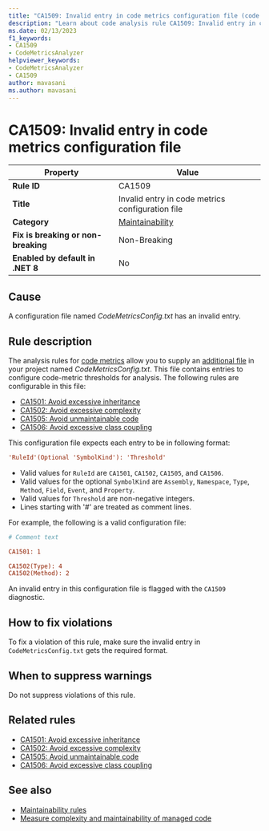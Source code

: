 ```yaml
---
title: "CA1509: Invalid entry in code metrics configuration file (code analysis)"
description: "Learn about code analysis rule CA1509: Invalid entry in code metrics configuration file"
ms.date: 02/13/2023
f1_keywords:
- CA1509
- CodeMetricsAnalyzer
helpviewer_keywords:
- CodeMetricsAnalyzer
- CA1509
author: mavasani
ms.author: mavasani
---
```

# CA1509: Invalid entry in code metrics configuration file

| Property                            | Value                                            |
|-------------------------------------|--------------------------------------------------|
| **Rule ID**                         | CA1509                                           |
| **Title**                           | Invalid entry in code metrics configuration file |
| **Category**                        | [Maintainability](maintainability-warnings.md)   |
| **Fix is breaking or non-breaking** | Non-Breaking                                     |
| **Enabled by default in .NET 8**    | No                                               |

## Cause

A configuration file named *CodeMetricsConfig.txt* has an invalid entry.

## Rule description

The analysis rules for [code metrics](/visualstudio/code-quality/code-metrics-values) allow you to supply an [additional file](https://github.com/dotnet/roslyn/blob/main/docs/analyzers/Using%20Additional%20Files.md) in your project named *CodeMetricsConfig.txt*. This file contains entries to configure code-metric thresholds for analysis. The following rules are configurable in this file:

- [CA1501: Avoid excessive inheritance](ca1501.md)
- [CA1502: Avoid excessive complexity](ca1502.md)
- [CA1505: Avoid unmaintainable code](ca1505.md)
- [CA1506: Avoid excessive class coupling](ca1506.md)

This configuration file expects each entry to be in following format:

```ini
'RuleId'(Optional 'SymbolKind'): 'Threshold'
```

- Valid values for `RuleId` are `CA1501`, `CA1502`, `CA1505`, and `CA1506`.
- Valid values for the optional `SymbolKind` are `Assembly`, `Namespace`, `Type`, `Method`, `Field`, `Event`, and `Property`.
- Valid values for `Threshold` are non-negative integers.
- Lines starting with '#' are treated as comment lines.

For example, the following is a valid configuration file:

```ini
# Comment text

CA1501: 1

CA1502(Type): 4
CA1502(Method): 2
```

An invalid entry in this configuration file is flagged with the `CA1509` diagnostic.

## How to fix violations

To fix a violation of this rule, make sure the invalid entry in `CodeMetricsConfig.txt` gets the required format.

## When to suppress warnings

Do not suppress violations of this rule.

## Related rules

- [CA1501: Avoid excessive inheritance](ca1501.md)
- [CA1502: Avoid excessive complexity](ca1502.md)
- [CA1505: Avoid unmaintainable code](ca1505.md)
- [CA1506: Avoid excessive class coupling](ca1506.md)

## See also

- [Maintainability rules](maintainability-warnings.md)
- [Measure complexity and maintainability of managed code](/visualstudio/code-quality/code-metrics-values)

